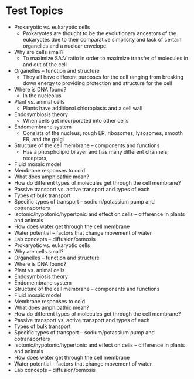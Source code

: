 # Test Topics

-   Prokaryotic vs. eukaryotic cells
	- Prokaryotes are thought to be the evolutionary ancestors of the eukaryotes due to their comparative simplicity and lack of certain organelles and a nuclear envelope.
-   Why are cells small?
	- To maximize SA:V ratio in order to maximize transfer of molecules in and out of the cell
-   Organelles – function and structure
	- They all have different purposes for the cell ranging from breaking down energy to providing protection and structure for the cell
-   Where is DNA found?
	- In the nucleolus
-   Plant vs. animal cells
	- Plants have additional chloroplasts and a cell wall
-   Endosymbiosis theory
	- When cells get incorporated into other cells
-   Endomembrane system
	- Consists of the nucleus, rough ER, ribosomes, lysosomes, smooth ER, and the golgi
-   Structure of the cell membrane – components and functions
	- Has a phospholipid bilayer and has many different channels, receptors, 
-   Fluid mosaic model
-   Membrane responses to cold
-   What does amphipathic mean?
-   How do different types of molecules get through the cell membrane?
-   Passive transport vs. active transport and types of each
-   Types of bulk transport
-   Specific types of transport – sodium/potassium pump and cotransporters
-   Isotonic/hypotonic/hypertonic and effect on cells – difference in plants and animals
-   How does water get through the cell membrane
-   Water potential – factors that change movement of water
-   Lab concepts – diffusion/osmosis
-   Prokaryotic vs. eukaryotic cells
-   Why are cells small?
-   Organelles – function and structure
-   Where is DNA found?
-   Plant vs. animal cells
-   Endosymbiosis theory
-   Endomembrane system
-   Structure of the cell membrane – components and functions
-   Fluid mosaic model
-   Membrane responses to cold
-   What does amphipathic mean?
-   How do different types of molecules get through the cell membrane?
-   Passive transport vs. active transport and types of each
-   Types of bulk transport
-   Specific types of transport – sodium/potassium pump and cotransporters
-   Isotonic/hypotonic/hypertonic and effect on cells – difference in plants and animals
-   How does water get through the cell membrane
-   Water potential – factors that change movement of water
-   Lab concepts – diffusion/osmosis